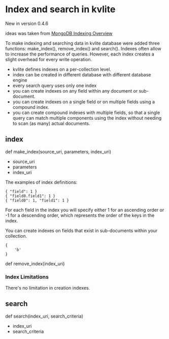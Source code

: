# Index and search in kvlite

New in version 0.4.6

ideas was taken from [MongoDB Indexing Overview](http://docs.mongodb.org/manual/core/indexes/)

To make indexing and searching data in kvlite database were added three functions: make_index(), remove_index() and search(). Indexes often allow to increase the performance of queries. However, each index creates a slight overhead for every write operation. 

- kvlite defines indexes on a per-collection level.
- index can be created in different database with different database engine
- every search query uses only one index
- you can create indexes on any field within any document or sub-document.
- you can create indexes on a single field or on multiple fields using a compound index.
- you can create compound indexes with multiple fields, so that a single query can match multiple components using the index without needing to scan (as many) actual documents.

## index

def make_index(source_uri, parameters, index_uri)

- source_uri
- parameters
- index_uri

The examples of index definitions:

```
{ "field": 1 }
{ "field0.field1": 1 }
{ "field0": 1, "field1": 1 }
```

For each field in the index you will specify either 1 for an ascending order or -1 for a descending order, which represents the order of the keys in the index.

You can create indexes on fields that exist in sub-documents within your collection.

```
{
    'b'
}
```

def remove_index(index_uri)

### Index Limitations

There's no limitation in creation indexes.

## search 

def search(index_uri, search_criteria)

- index_uri
- search_criteria


